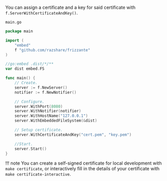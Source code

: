 You can assign a certificate and a key for said certificate with `f.ServerWithCertificateAndKey()`.

`main.go`
```go
package main

import (
	"embed"
	f "github.com/razshare/frizzante"
)

//go:embed .dist/*/**
var dist embed.FS

func main() {
	// Create.
	server := f.NewServer()
	notifier := f.NewNotifier()

	// Configure.
	server.WithPort(8080)
	server.WithNotifier(notifier)
	server.WithHostName("127.0.0.1")
	server.WithEmbeddedFileSystem(&dist)

    // Setup certificate.
    server.WithCertificateAndKey("cert.pem", "key.pem")

	//Start.
	server.Start()
}
```

!!! note
    You can create a self-signed certificate for local development with `make certificate`, or interactively fill in the details of your certificate with `make certificate-interactive`.